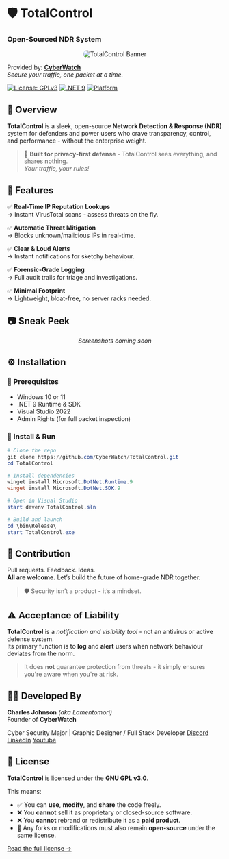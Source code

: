 # 🛡️ TotalControl
### **Open-Sourced NDR System**  
<p align="center">
  <img src="https://i.ibb.co/TBgyc0rx/Total-Control-Banner.png" alt="TotalControl Banner" style="border-radius: 12px;">
</p>

Provided by: [**CyberWatch**](https://github.com/Lamentomori)  
_Secure your traffic, one packet at a time._

[![License: GPLv3](https://img.shields.io/badge/License-GPL-blue.svg)](https://opensource.org/license/gpl-3-0) [![.NET 9](https://img.shields.io/badge/.NET-9-blueviolet.svg)](https://chatgpt.com/c/680bf51b-e0a0-800e-8a72-c38d436c036b) [![Platform](https://img.shields.io/badge/Platform-Windows_10%20%7C%20Windows_11-0078d7.svg)](https://chatgpt.com/c/680bf51b-e0a0-800e-8a72-c38d436c036b)

## 🚀 Overview

**TotalControl** is a sleek, open-source **Network Detection & Response (NDR)** system for defenders and power users who crave transparency, control, and performance - without the enterprise weight.

> 🔐 **Built for privacy-first defense** - TotalControl sees everything, and shares nothing.  
> _Your traffic, your rules!_

## 🧠 Features

✅ **Real-Time IP Reputation Lookups**  
→ Instant VirusTotal scans - assess threats on the fly.

✅ **Automatic Threat Mitigation**  
→ Blocks unknown/malicious IPs in real-time.

✅ **Clear & Loud Alerts**  
→ Instant notifications for sketchy behaviour.

✅ **Forensic-Grade Logging**  
→ Full audit trails for triage and investigations.

✅ **Minimal Footprint**  
→ Lightweight, bloat-free, no server racks needed.

## 📷 Sneak Peek

<p align="center">
  <i>Screenshots coming soon</i>
</p>

## ⚙️ Installation

### 🧰 Prerequisites

- Windows 10 or 11  
- .NET 9 Runtime & SDK  
- Visual Studio 2022  
- Admin Rights (for full packet inspection)

### 🚦 Install & Run

```powershell
# Clone the repo
git clone https://github.com/CyberWatch/TotalControl.git
cd TotalControl

# Install dependencies
winget install Microsoft.DotNet.Runtime.9
winget install Microsoft.DotNet.SDK.9

# Open in Visual Studio
start devenv TotalControl.sln

# Build and launch
cd \bin\Release\
start TotalControl.exe
````

## 🧩 Contribution

Pull requests. Feedback. Ideas.  
**All are welcome.** Let’s build the future of home-grade NDR together.

> 🛡️ Security isn’t a product - it’s a mindset.

## ⚠️ Acceptance of Liability

**TotalControl** is a _notification and visibility tool_ - not an antivirus or active defense system.  
Its primary function is to **log** and **alert** users when network behaviour deviates from the norm.

> It does **not** guarantee protection from threats - it simply ensures you're aware when you're at risk.

## 👨‍💻 Developed By

**Charles Johnson** _(aka Lamentomori)_  
Founder of **CyberWatch**

Cyber Security Major | Graphic Designer / Full Stack Developer
[Discord]()
[LinkedIn]()
[Youtube]()
## 📄 License
**TotalControl** is licensed under the **GNU GPL v3.0**.  

This means:
- ✅ You can **use**, **modify**, and **share** the code freely.
- ❌ You **cannot** sell it as proprietary or closed-source software.
- ❌ You **cannot** rebrand or redistribute it as a **paid product**.
- 🔄 Any forks or modifications must also remain **open-source** under the same license.

[Read the full license →](https://opensource.org/license/gpl-3-0/)
